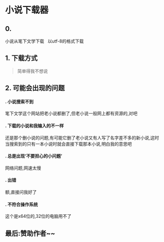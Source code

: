 # 小说下载器
## 0. 
小说从笔下文学下载  
以utf-8的格式下载
## 1. 下载方式
> 简单得我不想说  
## 2. 可能会出现的问题
#### . 小说搜索不到
笔下文学这个网站把老小说都删了,但老小说一般网上都有资源的,对吧
#### . 下载的小说和我输入的不一样
还是那个删小说的问题,有可能它删了老小说又有人写了名字差不多的新小说,这时当搜索到的只有一本小说时就会直接下载那本小说,明白我的意思吧
#### . 总是出现‘不要担心的小问题’
网络问题,网速太慢
#### . 出错
额,直接问我好了
#### . 不符合操作系统
这个是x64位的,32位的电脑用不了
## 最后:赞助作者~~

